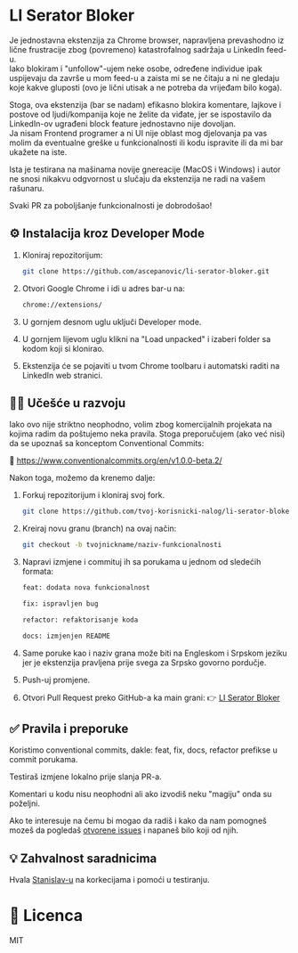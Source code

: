 # LI Serator Bloker

Je jednostavna ekstenzija za Chrome browser, napravljena prevashodno iz lične frustracije zbog (povremeno) katastrofalnog sadržaja u LinkedIn feed-u.  
Iako blokiram i "unfollow"-ujem neke osobe, određene individue ipak uspijevaju da završe u mom feed-u a zaista mi se ne čitaju a ni ne gledaju koje kakve gluposti (ovo je lični utisak a ne potreba da vrijeđam bilo koga).

Stoga, ova ekstenzija (bar se nadam) efikasno blokira komentare, lajkove i postove od ljudi/kompanija koje ne želite da viđate, jer se ispostavilo da LinkedIn-ov ugrađeni block feature jednostavno nije dovoljan.  
Ja nisam Frontend programer a ni UI nije oblast mog djelovanja pa vas molim da eventualne greške u funkcionalnosti ili kodu ispravite ili da mi bar ukažete na iste.

Ista je testirana na mašinama novije gnereacije (MacOS i Windows) i autor ne snosi nikakvu odgvornost u slučaju da ekstenzija ne radi na vašem rašunaru.

Svaki PR za poboljšanje funkcionalnosti je dobrodošao!

## ⚙️ Instalacija kroz Developer Mode

1. Kloniraj repozitorijum:
   ```bash
   git clone https://github.com/ascepanovic/li-serator-bloker.git

2. Otvori Google Chrome i idi u adres bar-u na:
    ```bash
   chrome://extensions/

3. U gornjem desnom uglu uključi Developer mode.

4. U gornjem lijevom uglu klikni na "Load unpacked" i izaberi folder sa kodom koji si klonirao.

5. Ekstenzija će se pojaviti u tvom Chrome toolbaru i automatski raditi na LinkedIn web stranici.

## 🧑‍💻 Učešće u razvoju

Iako ovo nije striktno neophodno, volim zbog komercijalnih projekata na kojima radim da poštujemo neka pravila.
Stoga preporučujem (ako već nisi) da se upoznaš sa konceptom Conventional Commits:

🔗 https://www.conventionalcommits.org/en/v1.0.0-beta.2/



Nakon toga, možemo da krenemo dalje:

1. Forkuj repozitorijum i kloniraj svoj fork.
    ```bash 
    git clone https://github.com/tvoj-korisnicki-nalog/li-serator-bloker.git
   
2. Kreiraj novu granu (branch) na ovaj način:
    ```bash 
    git checkout -b tvojnickname/naziv-funkcionalnosti
   
3. Napravi izmjene i commituj ih sa porukama u jednom od sledećih formata:
    ```bash 
    feat: dodata nova funkcionalnost

    fix: ispravljen bug

    refactor: refaktorisanje koda

    docs: izmjenjen README
   
4. Same poruke kao i naziv grana može biti na Engleskom i Srpskom jeziku jer je ekstenzija pravljena prije svega za Srpsko govorno pordučje.

5. Push-uj promjene.

6. Otvori Pull Request preko GitHub-a ka main grani:
   👉 [LI Serator Bloker](https://github.com/ascepanovic/li-serator-bloker)

## ✅ Pravila i preporuke

Koristimo conventional commits, dakle: feat, fix, docs, refactor prefikse u commit porukama.

Testiraš izmjene lokalno prije slanja PR-a.

Komentari u kodu nisu neophodni ali ako izvodiš neku "magiju" onda su poželjni.

Ako te interesuje na čemu bi mogao da radiš i kako da nam pomogneš mozeš da pogledaš [otvorene issues](https://github.com/ascepanovic/li-serator-bloker/issues) i napaneš bilo koji od njih.


## 💡 Zahvalnost saradnicima

Hvala [Stanislav-u](https://www.linkedin.com/in/stanislavmanovic/) na korkecijama i pomoći u testiranju.


# 📄 Licenca

MIT
